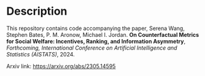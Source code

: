 # Description
This repository contains code accompanying the paper,
Serena Wang, Stephen Bates, P. M. Aronow, Michael I. Jordan. **On Counterfactual Metrics for Social Welfare: Incentives, Ranking, and Information Asymmetry**, *Forthcoming, International Conference on Artificial Intelligence and Statistics (AISTATS)*, 2024.

Arxiv link: https://arxiv.org/abs/2305.14595 
